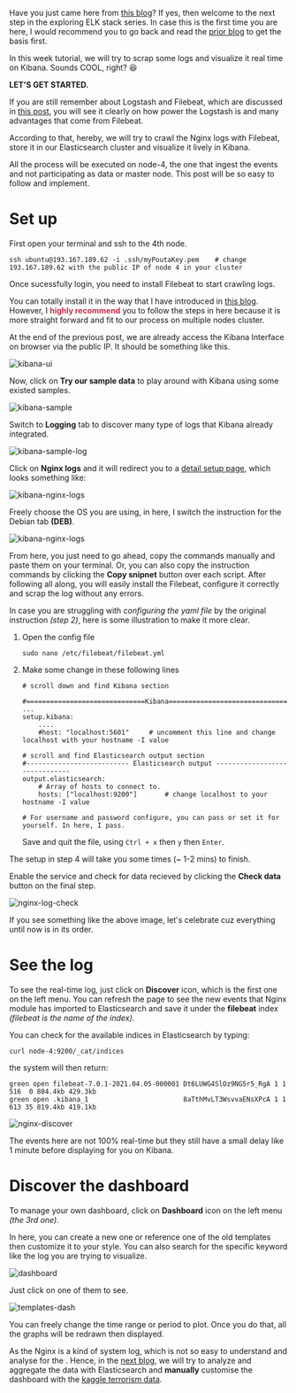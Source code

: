 Have you just came here from [this blog](https://tuminguyen.github.io/hmnguyen.github.io/blog_detail.html?id=5)? If yes, then welcome to the next step in the exploring ELK stack series. In case this is the first time you are here, I would recommend you to go back and read the [prior blog](https://tuminguyen.github.io/hmnguyen.github.io/blog_detail.html?id=5) to get the basis first.

In this week tutorial, we will try to scrap some logs and visualize it real time on Kibana. Sounds COOL, right? :satisfied:

**LET'S GET STARTED.**

If you are still remember about Logstash and Filebeat, which are discussed in [this post](https://tuminguyen.github.io/hmnguyen.github.io/blog_detail.html?id=2), you will see it clearly on how power the Logstash is and many advantages that come from Filebeat. 

According to that, hereby, we will try to crawl the Nginx logs with Filebeat, store it in our Elasticsearch cluster and visualize it lively in Kibana.

All the process will be executed on node-4, the one that ingest the events and not participating as data or master node. This post will be so easy to follow and implement. 

# Set up

First open your terminal and ssh to the 4th node.
```
ssh ubuntu@193.167.189.62 -i .ssh/myPoutaKey.pem    # change 193.167.189.62 with the public IP of node 4 in your cluster
```

Once sucessfully login, you need to install Filebeat to start crawling logs.

You can totally install it in the way that I have introduced in [this blog](https://tuminguyen.github.io/hmnguyen.github.io/blog_detail.html?id=2). However, I <span style="color: rgb(204, 45, 71); font-weight:bold">highly recommend</span> you to follow the steps in here because it is more straight forward and fit to our process on multiple nodes cluster.

At the end of the previous post, we are already access the Kibana Interface on browser via the public IP. It should be something like this.

![kibana-ui](../image/kibana-work.png)

Now, click on **Try our sample data** to play around with Kibana using some existed samples. 

![kibana-sample](../image/kibana-sample-dat.png)

Switch to **Logging** tab to discover many type of logs that Kibana already integrated.

![kibana-sample-log](../image/kibana-sample-log.png)

Click on **Nginx logs** and it will redirect you to a [detail setup page](http://193.167.189.62/app/kibana#/home/tutorial/nginxLogs?_g=()), which looks something like:

![kibana-nginx-logs](../image/kibana-nginx-setup.png)

Freely choose the OS you are using, in here, I switch the instruction for the Debian tab **(DEB)**.

![kibana-nginx-logs](../image/kibana-nginx-setup-deb.png)

From here, you just need to go ahead, copy the commands manually and paste them on your terminal. Or, you can also copy the instruction commands by clicking the **Copy snipnet** button over each script. After following all along, you will easily install the Filebeat, configure it correctly and scrap the log without any errors.

In case you are struggling with *configuring the yaml file* by the original instruction _(step 2)_, here is some illustration to make it more clear.

1. Open the config file
    ```
    sudo nano /etc/filebeat/filebeat.yml
    ```
2. Make some change in these following lines
    ```
    # scroll down and find Kibana section

    #==============================Kibana=====================================
    ...
    setup.kibana:
        ....
        #host: "localhost:5601"     # uncomment this line and change localhost with your hostname -I value

    # scroll and find Elasticsearch output section
    #-------------------------- Elasticsearch output ------------------------------
    output.elasticsearch:
        # Array of hosts to connect to.
        hosts: ["localhost:9200"]       # change localhost to your hostname -I value

    # For username and password configure, you can pass or set it for yourself. In here, I pass.
    ```

    Save and quit the file, using ```Ctrl + x``` then ```y``` then ```Enter```.
    
The setup in step 4 will take you some times (~ 1-2 mins) to finish. 

Enable the service and check for data recieved by clicking the **Check data** button on the final step.

![nginx-log-check](../image/kibana-nginx-log-check.png)

If you see something like the above image, let's celebrate cuz everything until now is in its order.

# See the log

To see the real-time log, just click on **Discover** icon, which is the first one on the left menu. You can refresh the page to see the new events that Nginx module has imported to Elasticsearch and save it under the **filebeat** index _(filebeat is the name of the index)_.

You can check for the available indices in Elasticsearch by typing:
```
curl node-4:9200/_cat/indices
```
the system will then return:

```
green open filebeat-7.0.1-2021.04.05-000001 Dt6LUWG4SlOz9NG5r5_RgA 1 1 516  0 804.4kb 429.3kb
green open .kibana_1                        8aTthMvLT3WsvvaENsXPcA 1 1 613 35 819.4kb 419.1kb

```

![nginx-discover](../image/kibana-nginx-log-discover.png)

The events here are not 100% real-time but they still have a small delay like 1 minute before displaying for you on Kibana.


# Discover the dashboard

To manage your own dashboard, click on **Dashboard** icon on the left menu _(the 3rd one)_. 

In here, you can create a new one or reference one of the old templates then customize it to your style. You can also search for the specific keyword like the log you are trying to visualize.

![dashboard](../image/search-nginx-dashboard.png)

Just click on one of them to see.

![templates-dash](../image/template-dashboard.png)

You can freely change the time range or period to plot. Once you do that, all the graphs will be redrawn then displayed.

As the Nginx is a kind of system log, which is not so easy to understand and analyse for the . Hence, in the [next blog](https://tuminguyen.github.io/hmnguyen.github.io/blog_detail.html?id=7), we will try to analyze and aggregate the data with Elasticsearch and **manually** customise the dashboard with the [kaggle terrorism data](https://www.kaggle.com/ash316/terrorism-around-the-world).